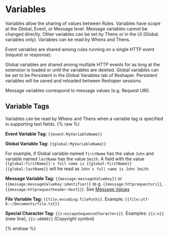 # Variables

Variables allow the sharing of values between Rules. Variables have scope at the Global, Event, or Message level. Message variables cannot be changed directly. Other variables can be set by Thens or in the UI (Global variables only). Variables can be read by Whens and Thens.

Event variables are shared among rules running on a single HTTP event (request or response).

Global variables are shared among multiple HTTP events for as long at the extension is loaded or until the variables are deleted. Global variables can be set to be Persistent in the Global Variables tab of Reshaper. Persistent variables will be saved and reloaded between Reshaper sessions.

Message variables correspond to message values (e.g. Request URI).

## Variable Tags

Variables can be read by Whens and Thens when a variable tag is specified in supporting text fields.
{% raw %}

**Event Variable Tag:** `{{event:MyVariableName}}`

**Global Variable Tag:** `{{global:MyVariableName}}`

For example, if Global variable named `firstName` has the value `John` and variable named `lastName` has the value `Smith`. A field with the value `{{global:firstName}}'s full name is {{global:firstName}} {{global:lastName}}` will be read as `John's full name is John Smith`.

**Message Variable Tag:** `{{message:messageValueKey}}` or `{{message:messageValueKey:identifier}}` (e.g. `{{message:httprequesturi}}`, `{{message:httprequestheader:Host}}`). See [Message Values](MessageValues.html#)

**File Variable Tag:** `{{file:encoding:filePath}}`. Example: `{{file:utf-8:~/Documents/file.txt}}`

**Special Character Tag:** `{{s:escapeSequenceCharacters}}`. Examples: `{{s:n}}` (new line), `{{s:u00A9}}` (Copyright symbol)


{% endraw %}
